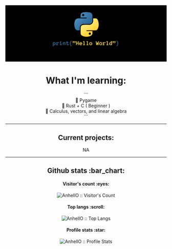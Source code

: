 <picture>
  <img src="./PYHSRSCPP.gif">
</picture>


<h1 align="center"> What I'm learning: </h1>
<p align="center">
  ```<br>
    🐍 Pygame  <br>
    🦀 Rust + C ( Beginner ) <br>
    📗 Calculus, vectors, and linear algebra <br>
  ```
<hr>
<h2 align="center"> Current projects: </h2>
<p align="center">NA</p>
<hr>
<h2 align="center">Github stats :bar_chart:</h2>

<h4 align="center">Visitor's count :eyes:</h4>
<p align="center"><img src="https://profile-counter.glitch.me/{TheNortheWind}/count.svg" alt="AnhellO :: Visitor's Count" /></p>

<h4 align="center">Top langs :scroll:</h4>

<p align="center"><img src="https://github-readme-stats.vercel.app/api/top-langs/?username=TheNortheWind&langs_count=10&theme=tokyonight&layout=compact" alt="AnhellO :: Top Langs" /></p>

<h4 align="center">Profile stats :star:</h4>

<p align="center"><img src="https://github-readme-stats.vercel.app/api?username=TheNortheWind&show_icons=true&theme=synthwave" alt="AnhellO :: Profile Stats" /></p>
